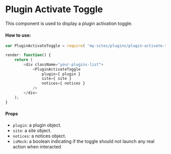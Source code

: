 Plugin Activate Toggle
=========

This component is used to display a plugin activation toggle.

#### How to use:

```js
var PluginActivateToggle = require( 'my-sites/plugins/plugin-activate-toggle' );

render: function() {
	return (
		<div className="your-plugins-list">
			<PluginActivateToggle
				plugin={ plugin }
				site={ site }
				notices={ notices }
			/>
		</div>
	);
}
```

#### Props

* `plugin`: a plugin object.
* `site`: a site object.
* `notices`: a notices object.
* `isMock`: a boolean indicating if the toggle should not launch any real action when interacted
